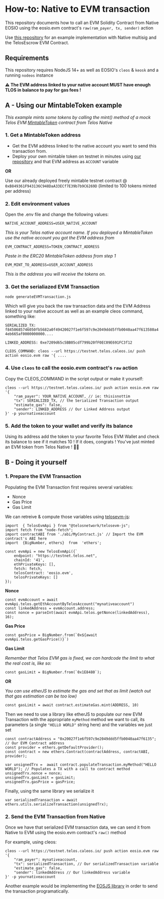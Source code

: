 # How-to: Native to EVM transaction

This repository documents how to call an EVM Solidity Contract from Native EOSIO using the eosio.evm contract's `raw(ram_payer, tx, sender)` action

Use [this repository](https://github.com/telosnetwork/native-multisig-to-evm-example) for an example implementation with Native multisig and the TelosEscrow EVM Contract.

## Requirements

This repository requires NodeJS 14+ as well as EOSIO's `cleos` & `keosk` and a running `nodeos` instance

**⚠️ The EVM address linked to your native account MUST have enough TLOS in balance to pay for gas fees !**

## A - Using our MintableToken example

_This example mints some tokens by calling the mint() method of a mock Telos EVM [MintableToken](https://github.com/telosnetwork/erc20-mintable-example) contract from Telos Native_

### 1. Get a MintableToken address

- Get the EVM address linked to the native account you want to send this transaction from.
- Deploy your own mintable token on testnet in minutes using [our repository](https://github.com/telosnetwork/erc20-mintable-example) and that EVM address as `ACCOUNT` variable

**OR**

Use our already deployed freely mintable testnet contract @ `0xB849361F943136C948DaA33ECf7E39b7b9C6269D` (limited to 100 tokens minted per address)

### 2. Edit environment values
Open the .env file and change the following values:

```NATIVE_ACCOUNT_ADDRESS=USER_NATIVE_ACCOUNT```

_This is your Telos native account name. If you deployed a MintableToken use the native account you got the EVM address from_

```EVM_CONTRACT_ADDRESS=TOKEN_CONTRACT_ADDRESS```

_Paste in the ERC20 MintableToken address from step 1_

```EVM_MINT_TO_ADDRESS=USER_ACCOUNT_ADDRESS```

_This is the address you will receive the tokens on._

### 3. Get the serialiazed EVM Transaction

`node generateEVMTransaction.js`

Which will give you back the raw transaction data and the EVM Address linked to your native account as well as an example cleos command, something like:

```SERIALIZED_TX: f8450685746050fb5682a0f49420027f1e6f597c9e2049ddd5ffb0040aa47f613580a44eb665af0000000000....```

```LINKED_ADDRESS: 0xe7209d65c5BB05cdf799b20fF0EC09E691FC3f12```

```CLEOS_COMMAND: cleos --url https://testnet.telos.caleos.io/ push action eosio.evm raw '{ .... ```

### 4. Use `cleos` to call the eosio.evm contract's `raw` action

Copy the CLEOS_COMMAND in the script output or make it yourself:

```
cleos --url https://testnet.telos.caleos.io/ push action eosio.evm raw '{
    "ram_payer": YOUR_NATIVE_ACCOUNT, // ie: thisisnottim
    "tx": SERIALIZED_TX, // the Serialized Transaction output
    "estimate_gas": false,
    "sender": LINKED_ADDRESS // Our Linked Address output
}' -p yournativeaccount
```

### 5. Add the token to your wallet and verify its balance
Using its address add the token to your favorite Telos EVM Wallet and check its balance to see if it matches 10 ! If it does, congrats ! You've just minted an EVM token from Telos Native ! 🤯🤯

## B - Doing it yourself

### 1. Prepare the EVM Transaction

Populating the EVM Transaction first requires several variables:

- Nonce
- Gas Price
- Gas Limit

We can retreive & compute those variables using [telosevm-js](https://github.com/telosnetwork/telosevm-js):

```
import  { TelosEvmApi } from "@telosnetwork/telosevm-js";
import fetch from "node-fetch";
import contractABI from './abi/MyContract.js' // Import the EVM contract's ABI here
import  {BigNumber, ethers}  from  'ethers';

const evmApi = new TelosEvmApi({`
    endpoint: "https://testnet.telos.net",
    chainId: '41',
    ethPrivateKeys: [],
    fetch: fetch,
    telosContract: 'eosio.evm',
    telosPrivateKeys: []
});
```

**Nonce**
```
const evmAccount = await evmApi.telos.getEthAccountByTelosAccount("mynativeaccount")
const linkedAddress = evmAccount.address;
const nonce = parseInt(await evmApi.telos.getNonce(linkedAddress), 16);
```

**Gas Price**
```
const gasPrice = BigNumber.from(`0x${await evmApi.telos.getGasPrice()}`)
```

**Gas Limit**

_Remember that Telos EVM gas is fixed, we can hardcode the limit to what the real cost is, like so:_

```const gasLimit = BigNumber.from(`0x1E8480`); ```

**OR**

_You can use etherJS to estimate the gas and set that as limit (watch out that gas estimation can be too low)_

```const gasLimit = await contract.estimateGas.mint(ADDRESS, 10)```


Then we need to use a library like etherJS to populate our new EVM Transaction with the appropriate `myMethod` method we want to call, its parameters (a single `"HELLO WORLD"` string here) and the variables we just set

```
const contractAddress = "0x20027f1e6f597c9e2049ddd5ffb0040aa47f6135"; // Our EVM Contract address
const provider = ethers.getDefaultProvider();
const contract = new ethers.Contract(contractAddress, contractABI, provider);

var unsignedTrx =  await contract.populateTransaction.myMethod("HELLO WORLD"); // Populates a TX with a call to contract method
unsignedTrx.nonce = nonce;
unsignedTrx.gasLimit = gasLimit;
unsignedTrx.gasPrice = gasPrice;
```

Finally, using the same library we serialize it

```
var serializedTransaction = await ethers.utils.serializeTransaction(unsignedTrx);
```


### 2. Send the EVM Transaction from Native

Once we have that serialized EVM transaction data, we can send it from Native to EVM using the eosio.evm contract's `raw()` method

For example, using cleos:

```
cleos --url https://testnet.telos.caleos.io/ push action eosio.evm raw '{
    "ram_payer": mynativeaccount,
    "tx": serializedTransaction, // Our serializedTransaction variable
    "estimate_gas": false,
    "sender": linkedAddress // Our linkedAddress variable
}' -p yournativeaccount
```

Another example would be implementing the [EOSJS library](https://developers.eos.io/manuals/eosjs/latest/index) in order to send the transaction programatically.


